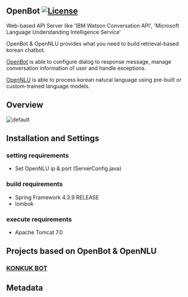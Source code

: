 ## OpenBot [![License](https://img.shields.io/github/license/mashape/apistatus.svg)](https://github.com/hyunwoo9301/OpenBot/blob/master/LICENSE)

Web-based API Server like 'IBM Watson Conversation API', 'Microsoft Language Understanding Intelligence Service'

OpenBot & OpenNLU provides what you need to build retrieval-based korean chatbot. 

[OpenBot](https://github.com/hyunwoo9301/OpenBot) is able to configure dialog to response message, manage conversation information of user and handle exceptions.

[OpenNLU](https://github.com/hyunwoo9301/OpenNLU) is able to process korean natural language using pre-built or custom-trained language models.

## Overview
![default](https://user-images.githubusercontent.com/20318775/35503799-85a729aa-0524-11e8-8807-1cf3a6f11d63.png)

## Installation and Settings
### setting requirements
- Set OpenNLU ip & port (ServerConfig.java)

### build requirements
- Spring Framework 4.3.9 RELEASE
- lombok

### execute requirements
- Apache Tomcat 7.0

## Projects based on OpenBot & OpenNLU
### [KONKUK BOT](https://www.youtube.com/watch?v=se6ngTUQdxk)


## Metadata
<!--
![dialogmap](https://user-images.githubusercontent.com/20318775/35508658-857f28f0-0534-11e8-8386-bcc690e15563.png)
![usermap](https://user-images.githubusercontent.com/20318775/35508667-8c03dce8-0534-11e8-8ad0-ef313fe006b4.png)
-->
